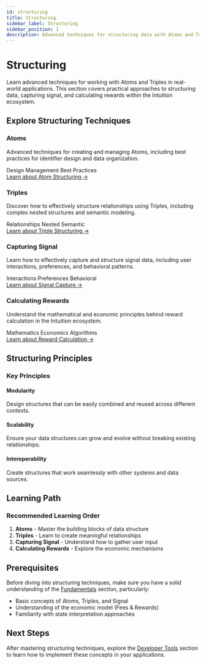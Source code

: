 ```yaml
---
id: structuring
title: Structuring
sidebar_label: Structuring
sidebar_position: 1
description: Advanced techniques for structuring data with Atoms and Triples
---
```


# Structuring

Learn advanced techniques for working with Atoms and Triples in real-world applications. This section covers practical approaches to structuring data, capturing signal, and calculating rewards within the Intuition ecosystem.

## Explore Structuring Techniques

<div style={{ display: 'grid', gridTemplateColumns: 'repeat(auto-fit, minmax(280px, 1fr))', gap: '1.5rem', marginTop: '2rem', marginBottom: '2rem' }}>

<div style={{ border: '1px solid var(--ifm-color-emphasis-300)', borderRadius: '8px', padding: '1.5rem', backgroundColor: 'var(--ifm-background-color)' }}>
<h3 style={{ marginTop: 0, marginBottom: '1rem' }}>Atoms</h3>
<p style={{ marginBottom: '1rem', color: 'var(--ifm-color-emphasis-700)' }}>
Advanced techniques for creating and managing Atoms, including best practices for identifier design and data organization.
</p>
<div style={{ display: 'flex', gap: '0.5rem', flexWrap: 'wrap', marginBottom: '1rem' }}>
<span style={{ backgroundColor: 'var(--ifm-color-emphasis-100)', padding: '0.25rem 0.5rem', borderRadius: '4px', fontSize: '0.875rem' }}>Design</span>
<span style={{ backgroundColor: 'var(--ifm-color-emphasis-100)', padding: '0.25rem 0.5rem', borderRadius: '4px', fontSize: '0.875rem' }}>Management</span>
<span style={{ backgroundColor: 'var(--ifm-color-emphasis-100)', padding: '0.25rem 0.5rem', borderRadius: '4px', fontSize: '0.875rem' }}>Best Practices</span>
</div>
<a href="/docs/introduction/the-primitives/structuring/atoms" style={{ color: 'var(--ifm-color-primary)', textDecoration: 'none', fontWeight: '500' }}>
Learn about Atom Structuring →
</a>
</div>

<div style={{ border: '1px solid var(--ifm-color-emphasis-300)', borderRadius: '8px', padding: '1.5rem', backgroundColor: 'var(--ifm-background-color)' }}>
<h3 style={{ marginTop: 0, marginBottom: '1rem' }}>Triples</h3>
<p style={{ marginBottom: '1rem', color: 'var(--ifm-color-emphasis-700)' }}>
Discover how to effectively structure relationships using Triples, including complex nested structures and semantic modeling.
</p>
<div style={{ display: 'flex', gap: '0.5rem', flexWrap: 'wrap', marginBottom: '1rem' }}>
<span style={{ backgroundColor: 'var(--ifm-color-emphasis-100)', padding: '0.25rem 0.5rem', borderRadius: '4px', fontSize: '0.875rem' }}>Relationships</span>
<span style={{ backgroundColor: 'var(--ifm-color-emphasis-100)', padding: '0.25rem 0.5rem', borderRadius: '4px', fontSize: '0.875rem' }}>Nested</span>
<span style={{ backgroundColor: 'var(--ifm-color-emphasis-100)', padding: '0.25rem 0.5rem', borderRadius: '4px', fontSize: '0.875rem' }}>Semantic</span>
</div>
<a href="/docs/introduction/the-primitives/structuring/triples" style={{ color: 'var(--ifm-color-primary)', textDecoration: 'none', fontWeight: '500' }}>
Learn about Triple Structuring →
</a>
</div>

<div style={{ border: '1px solid var(--ifm-color-emphasis-300)', borderRadius: '8px', padding: '1.5rem', backgroundColor: 'var(--ifm-background-color)' }}>
<h3 style={{ marginTop: 0, marginBottom: '1rem' }}>Capturing Signal</h3>
<p style={{ marginBottom: '1rem', color: 'var(--ifm-color-emphasis-700)' }}>
Learn how to effectively capture and structure signal data, including user interactions, preferences, and behavioral patterns.
</p>
<div style={{ display: 'flex', gap: '0.5rem', flexWrap: 'wrap', marginBottom: '1rem' }}>
<span style={{ backgroundColor: 'var(--ifm-color-emphasis-100)', padding: '0.25rem 0.5rem', borderRadius: '4px', fontSize: '0.875rem' }}>Interactions</span>
<span style={{ backgroundColor: 'var(--ifm-color-emphasis-100)', padding: '0.25rem 0.5rem', borderRadius: '4px', fontSize: '0.875rem' }}>Preferences</span>
<span style={{ backgroundColor: 'var(--ifm-color-emphasis-100)', padding: '0.25rem 0.5rem', borderRadius: '4px', fontSize: '0.875rem' }}>Behavioral</span>
</div>
<a href="/docs/introduction/the-primitives/structuring/capturing-signal" style={{ color: 'var(--ifm-color-primary)', textDecoration: 'none', fontWeight: '500' }}>
Learn about Signal Capture →
</a>
</div>

<div style={{ border: '1px solid var(--ifm-color-emphasis-300)', borderRadius: '8px', padding: '1.5rem', backgroundColor: 'var(--ifm-background-color)' }}>
<h3 style={{ marginTop: 0, marginBottom: '1rem' }}>Calculating Rewards</h3>
<p style={{ marginBottom: '1rem', color: 'var(--ifm-color-emphasis-700)' }}>
Understand the mathematical and economic principles behind reward calculation in the Intuition ecosystem.
</p>
<div style={{ display: 'flex', gap: '0.5rem', flexWrap: 'wrap', marginBottom: '1rem' }}>
<span style={{ backgroundColor: 'var(--ifm-color-emphasis-100)', padding: '0.25rem 0.5rem', borderRadius: '4px', fontSize: '0.875rem' }}>Mathematics</span>
<span style={{ backgroundColor: 'var(--ifm-color-emphasis-100)', padding: '0.25rem 0.5rem', borderRadius: '4px', fontSize: '0.875rem' }}>Economics</span>
<span style={{ backgroundColor: 'var(--ifm-color-emphasis-100)', padding: '0.25rem 0.5rem', borderRadius: '4px', fontSize: '0.875rem' }}>Algorithms</span>
</div>
<a href="/docs/introduction/the-primitives/structuring/calculating-rewards" style={{ color: 'var(--ifm-color-primary)', textDecoration: 'none', fontWeight: '500' }}>
Learn about Reward Calculation →
</a>
</div>

</div>

## Structuring Principles

<div style={{ backgroundColor: 'var(--ifm-color-emphasis-50)', padding: '1.5rem', borderRadius: '8px', marginTop: '2rem' }}>
<h3 style={{ marginTop: 0, marginBottom: '1rem' }}>Key Principles</h3>
<div style={{ display: 'grid', gridTemplateColumns: 'repeat(auto-fit, minmax(250px, 1fr))', gap: '1rem' }}>
<div style={{ border: '1px solid var(--ifm-color-emphasis-300)', borderRadius: '6px', padding: '1rem', backgroundColor: 'var(--ifm-background-color)' }}>
<h4 style={{ marginTop: 0, marginBottom: '0.5rem' }}>Modularity</h4>
<p style={{ margin: 0, fontSize: '0.9rem' }}>
Design structures that can be easily combined and reused across different contexts.
</p>
</div>
<div style={{ border: '1px solid var(--ifm-color-emphasis-300)', borderRadius: '6px', padding: '1rem', backgroundColor: 'var(--ifm-background-color)' }}>
<h4 style={{ marginTop: 0, marginBottom: '0.5rem' }}>Scalability</h4>
<p style={{ margin: 0, fontSize: '0.9rem' }}>
Ensure your data structures can grow and evolve without breaking existing relationships.
</p>
</div>
<div style={{ border: '1px solid var(--ifm-color-emphasis-300)', borderRadius: '6px', padding: '1rem', backgroundColor: 'var(--ifm-background-color)' }}>
<h4 style={{ marginTop: 0, marginBottom: '0.5rem' }}>Interoperability</h4>
<p style={{ margin: 0, fontSize: '0.9rem' }}>
Create structures that work seamlessly with other systems and data sources.
</p>
</div>
</div>
</div>

## Learning Path

<div style={{ backgroundColor: 'var(--ifm-color-emphasis-50)', padding: '1.5rem', borderRadius: '8px', marginTop: '2rem' }}>
<h3 style={{ marginTop: 0, marginBottom: '1rem' }}>Recommended Learning Order</h3>
<ol style={{ margin: 0, paddingLeft: '1.5rem' }}>
<li><strong>Atoms</strong> - Master the building blocks of data structure</li>
<li><strong>Triples</strong> - Learn to create meaningful relationships</li>
<li><strong>Capturing Signal</strong> - Understand how to gather user input</li>
<li><strong>Calculating Rewards</strong> - Explore the economic mechanisms</li>
</ol>
</div>

## Prerequisites

Before diving into structuring techniques, make sure you have a solid understanding of the [Fundamentals](/docs/introduction/the-primitives/fundamentals) section, particularly:

- Basic concepts of Atoms, Triples, and Signal
- Understanding of the economic model (Fees & Rewards)
- Familiarity with state interpretation approaches

## Next Steps

After mastering structuring techniques, explore the [Developer Tools](/docs/developer-tools) section to learn how to implement these concepts in your applications. 